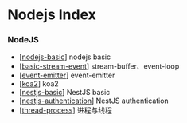 # Nodejs Index

### NodeJS

- [[nodejs-basic]] nodejs basic
- [[basic-stream-event]] stream-buffer、event-loop
- [[event-emitter]] event-emitter
- [[koa2]] koa2
- [[nestjs-basic]] NestJS basic
- [[nestjs-authentication]] NestJS authentication
- [[thread-process]] 进程与线程
<!-- - 怎么实现多进程、线程池、进程间通信、websocket 心跳包 -->

[//begin]: # "Autogenerated link references for markdown compatibility"
[nodejs-basic]: nodejs/nodejs-basic "Nodejs Basic"
[basic-stream-event]: nodejs/basic-stream-event "Basic Stream Event"
[event-emitter]: nodejs/event-emitter "Event Emitter"
[koa2]: nodejs/koa2 "Koa2"
[nestjs-basic]: nodejs/nestjs-basic "Nestjs Basic"
[nestjs-authentication]: nodejs/nestjs-authentication "Nestjs Authentication"
[thread-process]: nodejs/thread-process "Thread Process"
[//end]: # "Autogenerated link references"